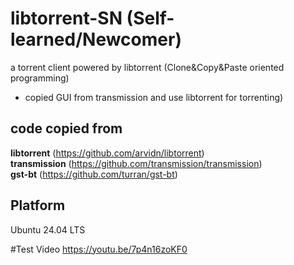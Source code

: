 # libtorrent-SN (Self-learned/Newcomer)
a torrent client powered by libtorrent  (Clone&Copy&Paste oriented programming) 

- copied GUI from transmission and use libtorrent for torrenting)

## code copied from 
**libtorrent** (https://github.com/arvidn/libtorrent)<br>
**transmission** (https://github.com/transmission/transmission)<br>
**gst-bt** (https://github.com/turran/gst-bt)



## Platform
Ubuntu 24.04 LTS



#Test Video
https://youtu.be/7p4n16zoKF0

